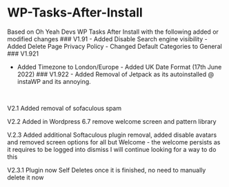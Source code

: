 WP-Tasks-After-Install
======================

Based on Oh Yeah Devs WP Tasks After Install with the following added or
modified changes \#\#\# V1.91 - Added Disable Search engine visibility - Added
Delete Page Privacy Policy - Changed Default Categories to General \#\#\# V1.921
- Added Timezone to London/Europe - Added UK Date Format (17th June 2022) \#\#\#
V1.922 - Added Removal of Jetpack as its autoinstalled \@ instaWP and its
annoying.

 

V2.1 Added removal of sofaculous spam

V2.2 Added in Wordpress 6.7 remove welcome screen and pattern library

V.2.3 Added additional Softaculous plugin removal, added disable avatars and
removed screen options for all but Welcome - the welcome persists as it requires
to be logged into dismiss I will continue looking for a way to do this

V2.3.1 Plugin now Self Deletes once it is finished, no need to manually delete
it now
